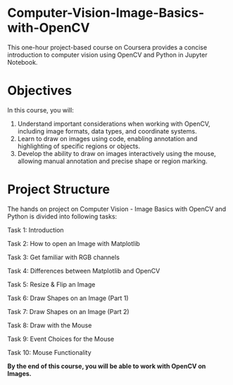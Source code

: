 # Computer-Vision-Image-Basics-with-OpenCV

This one-hour project-based course on Coursera provides a concise introduction to computer vision using OpenCV and Python in Jupyter Notebook.

# Objectives
In this course, you will:

1. Understand important considerations when working with OpenCV, including image formats, data types, and coordinate systems.
2. Learn to draw on images using code, enabling annotation and highlighting of specific regions or objects.
3. Develop the ability to draw on images interactively using the mouse, allowing manual annotation and precise shape or region marking.

# Project Structure
The hands on project on Computer Vision - Image Basics with OpenCV and Python is divided into following tasks:

Task 1: Introduction

Task 2: How to open an Image with Matplotlib

Task 3: Get familiar with RGB channels

Task 4: Differences between Matplotlib and OpenCV

Task 5: Resize & Flip an Image

Task 6: Draw Shapes on an Image (Part 1)

Task 7: Draw Shapes on an Image (Part 2)

Task 8: Draw with the Mouse

Task 9: Event Choices for the Mouse

Task 10: Mouse Functionality

__By the end of this course, you will be able to work with OpenCV on Images.__

